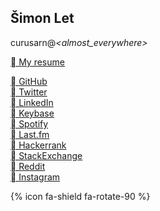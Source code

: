 ## Šimon Let  
curusarn@*\<almost_everywhere\>*

[ My resume](https://github.com/curusarn/curusarn.github.io/raw/master/cv-private.pdf)

[ GitHub](https://github.com/curusarn)  
[ Twitter](https://twitter.com/curusarn)  
[ LinkedIn](https://linkedin.com/in/simon-let)  
[ Keybase](https://keybase.io/curusarn)  
[ Spotify](https://open.spotify.com/user/curusarn)  
[ Last.fm](https://www.last.fm/user/curusarn)  
[ Hackerrank](https://www.hackerrank.com/curusarn)  
[ StackExchange](https://stackexchange.com/users/5039093/curusarn?tab=accounts)  
[ Reddit](https://www.reddit.com/user/curusarn)  
[ Instagram](https://www.instagram.com/curusarn) 

{% icon fa-shield fa-rotate-90 %}
